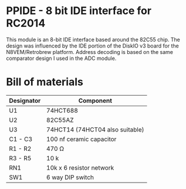 # PPIDE - 8 bit IDE interface for RC2014

This module is an 8-bit IDE interface based around the 82C55 chip. The design was influenced by the IDE portion of the DiskIO v3 board for the N8VEM/Retrobrew platform. Address decoding is based on the same comparator design I used in the ADC module.

# Bill of materials

| Designator | Component |
|---|---|
| U1 | 74HCT688 |
| U2 | 82C55AZ |
| U3 | 74HCT14 (74HCT04 also suitable) |
| C1 - C3 | 100 nf ceramic capacitor |
| R1 - R2 | 470 Ω |
| R3 - R5 | 10 k |
| RN1 | 10k x 6 resistor network |
| SW1 | 6 way DIP switch |
